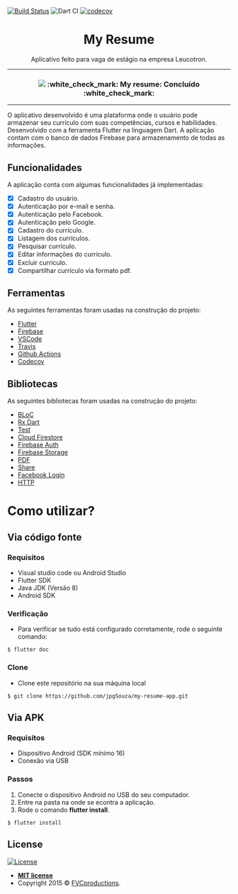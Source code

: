 [![Build Status](https://travis-ci.com/jpgSouza/my-resume-app.svg?token=wyUxFzK3GQM9rcK5MWCA&branch=master)](https://travis-ci.com/jpgSouza/my-resume-app)
![Dart CI](https://github.com/jpgSouza/my-resume-app/workflows/Dart%20CI/badge.svg)
[![codecov](https://codecov.io/gh/jpgSouza/my-resume-app/branch/master/graph/badge.svg?token=A20KNDBCJC)](undefined)

<h1 align="center">My Resume </h1>
<p align="center">Aplicativo feito para vaga de estágio na empresa Leucotron.</p>

-----

<h3 align="center"> 
  <img src="https://github.com/jpgSouza/my-resume-app/blob/master/MockUp.svg" >
  :white_check_mark:  My resume: Concluído  :white_check_mark:
</h3>

-----

<p align="left">O aplicativo desenvolvido é uma plataforma onde o usuário pode armazenar seu currículo com suas competências, cursos e habilidades. Desenvolvido com a ferramenta Flutter na linguagem Dart. A aplicação contam com o banco de dados Firebase para armazenamento de todas as informações.</p>

## Funcionalidades
A aplicação conta com algumas funcionalidades já implementadas:
- [X] Cadastro do usuário.
- [X] Autenticação por e-mail e senha.
- [X] Autenticação pelo Facebook.
- [X] Autenticação pelo Google.
- [X] Cadastro do currículo.
- [X] Listagem dos currículos.
- [X] Pesquisar currículo.
- [X] Editar informações do currículo.
- [X] Excluir currículo.
- [X] Compartilhar currículo via formato pdf.

## Ferramentas
As seguintes ferramentas foram usadas na construção do projeto:
- [Flutter](https://flutter.dev)
- [Firebase](https://firebase.google.com)
- [VSCode](https://code.visualstudio.com/)
- [Travis](https://travis-ci.org)
- [Github Actions](https://github.com/features/actions)
- [Codecov](https://codecov.io)

## Bibliotecas
As seguintes bibliotecas foram usadas na construção do projeto:
- [BLoC](https://pub.dev/packages/bloc)
- [Rx Dart](https://pub.dev/packages/rxdart)
- [Test](https://pub.dev/packages/test)
- [Cloud Firestore](https://pub.dev/packages/cloud_firestore)
- [Firebase Auth](https://pub.dev/packages/firebase_auth)
- [Firebase Storage](https://pub.dev/packages/firebase_storage)
- [PDF](https://pub.dev/packages/pdf)
- [Share](https://pub.dev/packages/share)
- [Facebook Login](https://pub.dev/packages/flutter_facebook_login)
- [HTTP](https://pub.dev/packages/http)

# Como utilizar? 

## Via código fonte

### Requisitos
 - Visual studio code ou Android Studio
 - Flutter SDK
 - Java JDK (Versão 8)
 - Android SDK
 
### Verificação
- Para verificar se tudo está configurado corretamente, rode o seguinte comando:
```
$ flutter doc
```

### Clone
- Clone este repositório na sua máquina local
```
$ git clone https://github.com/jpgSouza/my-resume-app.git
```

## Via APK

### Requisitos
 - Dispositivo Android (SDK mínimo 16)
 - Conexão via USB
 
### Passos
 1. Conecte o dispositivo Android no USB do seu computador.
 2. Entre na pasta na onde se econtra a aplicação.
 3. Rode o comando **flutter install**.
 ```
$ flutter install
```

## License

[![License](https://img.shields.io/apm/l/vim-mode?color=blue)](http://badges.mit-license.org)

- **[MIT license](http://opensource.org/licenses/mit-license.php)**
- Copyright 2015 © <a href="http://fvcproductions.com" target="_blank">FVCproductions</a>.

